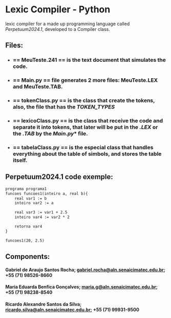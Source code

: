 # Lexic Compiler - Python
lexic compiler for a made up programming language called *Perpetuum2024.1*, developed to a Compiler class.
## Files:

- ### == __MeuTeste.241__ == is the text document that simulates the code.  
- ### == __Main.py__ == file generates 2 more files: MeuTeste.LEX and MeuTeste.TAB.  
- ### == __tokenClass.py__ == is the class that create the tokens, also, the file that has the *TOKEN_TYPES*
- ### == __lexicoClass.py__ == is the class that receive the code and separate it into tokens, that later will be put in the *.LEX* or the *.TAB* by the *Main.py** file.
- ### == __tabelaClass.py__ == is the especial class that handles everything about the table of simbols, and stores the table itself.

## Perpetuum2024.1 code exemple:
```Perpetuum2024.1
programa programa1
funcoes funcoes1(inteiro a, real b){
	real var1 := b
	inteiro var2 := a

	real var3 := var1 + 2.5
	inteiro var4 := var2 * 2

	retorna var4
}

funcoes1(20, 2.5)
```

## Components:
#### Gabriel de Araujo Santos Rocha; gabriel.rocha@aln.senaicimatec.edu.br; +55 (71) 98526-8660
#### Maria Eduarda Benfica Gonçalves; maria.g@aln.senaicimatec.edu.br; +55 (71) 98238-8540
#### Ricardo Alexandre Santos da Silva; ricardo.silva@aln.senaicimatec.edu.br; +55 (71) 99931-9500
